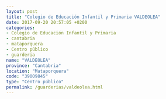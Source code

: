 ```yaml
---
layout: post
title: "Colegio de Educación Infantil y Primaria VALDEOLEA"
date: 2017-09-20 20:57:05 +0200
categories:
- Colegio de Educación Infantil y Primaria
- cantabria
- mataporquera
- Centro público
- guarderia
name: "VALDEOLEA"
province: "Cantabria"
location: "Mataporquera"
code: "39009845"
type: "Centro público"
permalink: /guarderias/valdeolea.html
---
```

